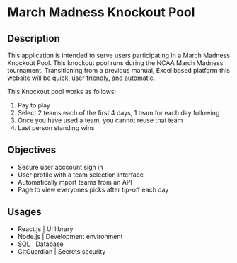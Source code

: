 # March Madness Knockout Pool

## Description
This application is intended to serve users participating in a March Madness Knockout Pool. This knockout pool runs during the NCAA March Madness tournament. Transitioning from a previous manual, Excel based platform this website will be quick, user friendly, and automatic. 

This Knockout pool works as follows:
1. Pay to play
2. Select 2 teams each of the first 4 days, 1 team for each day following
3. Once you have used a team, you cannot reuse that team
4. Last person standing wins

## Objectives
- Secure user acccount sign in
- User profile with a team selection interface
- Automatically mport teams from an API
- Page to view everyones picks after tip-off each day


## Usages

- React.js | UI library
- Node.js | Development environment
- SQL | Database
- GitGuardian | Secrets security
